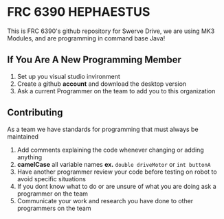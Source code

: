 # FRC 6390 HEPHAESTUS
This is FRC 6390's github repository for Swerve Drive, we are using MK3 Modules, and are programming in command base Java!


## If You Are A New Programming Member
  1. Set up you visual studio invironment
  2. Create a github **account** and download the desktop version
  3. Ask a current Programmer on the team to add you to this organization
  
## Contributing
As a team we have standards for programming that must always be maintained
  1. Add comments explaining the code whenever changing or adding anything
  2. **camelCase** all variable names __ex.__ ```double driveMotor``` or ```int buttonA```
  3. Have another programmer review your code before testing on robot to avoid specific situations
  4. If you dont know what to do or are unsure of what you are doing ask a programmer on the team
  5. Communicate your work and research you have done to other programmers on the team

